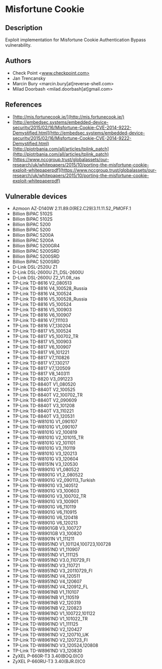 # Misfortune Cookie

## Description
Exploit implementation for Misfortune Cookie Authentication Bypass vulnerability.

## Authors
* Check Point <www.checkpoint.com>
* Jan Trencansky
* Marcin Bury <marcin.bury[at]reverse-shell.com>
* Milad Doorbash <milad.doorbash[at]gmail.com>

## References
* [http://mis.fortunecook.ie/](http://mis.fortunecook.ie/)
* [http://embedsec.systems/embedded-device-security/2015/02/16/Misfortune-Cookie-CVE-2014-9222-Demystified.html](http://embedsec.systems/embedded-device-security/2015/02/16/Misfortune-Cookie-CVE-2014-9222-Demystified.html)
* [http://piotrbania.com/all/articles/tplink_patch](http://piotrbania.com/all/articles/tplink_patch)
* [https://www.nccgroup.trust/globalassets/our-research/uk/whitepapers/2015/10/porting-the-misfortune-cookie-exploit-whitepaperpdf](https://www.nccgroup.trust/globalassets/our-research/uk/whitepapers/2015/10/porting-the-misfortune-cookie-exploit-whitepaperpdf)

## Vulnerable devices
* Azmoon AZ-D140W 2.11.89.0(RE2.C29)3.11.11.52_PMOFF.1
* Billion BiPAC 5102S
* Billion BiPAC 5102S
* Billion BiPAC 5200
* Billion BiPAC 5200
* Billion BiPAC 5200A
* Billion BiPAC 5200A
* Billion BiPAC 5200GR4
* Billion BiPAC 5200SRD
* Billion BiPAC 5200SRD
* Billion BiPAC 5200SRD
* D-Link DSL-2520U Z1
* D-Link DSL-2600U Z1_DSL-2600U
* D-Link DSL-2600U Z2_V1.08_ras
* TP-Link TD-8616 V2_080513
* TP-Link TD-8816 V4_100528_Russia
* TP-Link TD-8816 V4_100524
* TP-Link TD-8816 V5_100528_Russia
* TP-Link TD-8816 V5_100524
* TP-Link TD-8816 V5_100903
* TP-Link TD-8816 V6_100907
* TP-Link TD-8816 V7_111103
* TP-Link TD-8816 V7_130204
* TP-Link TD-8817 V5_100524
* TP-Link TD-8817 V5_100702_TR
* TP-Link TD-8817 V5_100903
* TP-Link TD-8817 V6_100907
* TP-Link TD-8817 V6_101221
* TP-Link TD-8817 V7_110826
* TP-Link TD-8817 V7_130217
* TP-Link TD-8817 V7_120509
* TP-Link TD-8817 V8_140311
* TP-Link TD-8820 V3_091223
* TP-Link TD-8840T V1_080520
* TP-Link TD-8840T V2_100525
* TP-Link TD-8840T V2_100702_TR
* TP-Link TD-8840T V2_090609
* TP-Link TD-8840T V3_101208
* TP-Link TD-8840T V3_110221
* TP-Link TD-8840T V3_120531
* TP-Link TD-W8101G V1_090107
* TP-Link TD-W8101G V1_090107
* TP-Link TD-W8101G V2_100819
* TP-Link TD-W8101G V2_101015_TR
* TP-Link TD-W8101G V2_101101
* TP-Link TD-W8101G V3_110119
* TP-Link TD-W8101G V3_120213
* TP-Link TD-W8101G V3_120604
* TP-Link TD-W8151N V3_120530
* TP-Link TD-W8901G V1_080522
* TP-Link TD-W8901G V1,2_080522
* TP-Link TD-W8901G V2_090113_Turkish
* TP-Link TD-W8901G V3_140512
* TP-Link TD-W8901G V3_100603
* TP-Link TD-W8901G V3_100702_TR
* TP-Link TD-W8901G V3_100901
* TP-Link TD-W8901G V6_110119
* TP-Link TD-W8901G V6_110915
* TP-Link TD-W8901G V6_120418
* TP-Link TD-W8901G V6_120213
* TP-Link TD-W8901GB V3_100727
* TP-Link TD-W8901GB V3_100820
* TP-Link TD-W8901N V1_111211
* TP-Link TD-W8951ND V1_101124,100723,100728
* TP-Link TD-W8951ND V1_110907
* TP-Link TD-W8951ND V1_111125
* TP-Link TD-W8951ND V3.0_110729_FI
* TP-Link TD-W8951ND V3_110721
* TP-Link TD-W8951ND V3_20110729_FI
* TP-Link TD-W8951ND V4_120511
* TP-Link TD-W8951ND V4_120607
* TP-Link TD-W8951ND V4_120912_FL
* TP-Link TD-W8961NB V1_110107
* TP-Link TD-W8961NB V1_110519
* TP-Link TD-W8961NB V2_120319
* TP-Link TD-W8961NB V2_120823
* TP-Link TD-W8961ND V1_100722,101122
* TP-Link TD-W8961ND V1_101022_TR
* TP-Link TD-W8961ND V1_111125
* TP-Link TD-W8961ND V2_120427
* TP-Link TD-W8961ND V2_120710_UK
* TP-Link TD-W8961ND V2_120723_FI
* TP-Link TD-W8961ND V3_120524,120808
* TP-Link TD-W8961ND V3_120830
* ZyXEL P-660R-T3 3.40(BOQ.0)C0
* ZyXEL P-660RU-T3 3.40(BJR.0)C0

